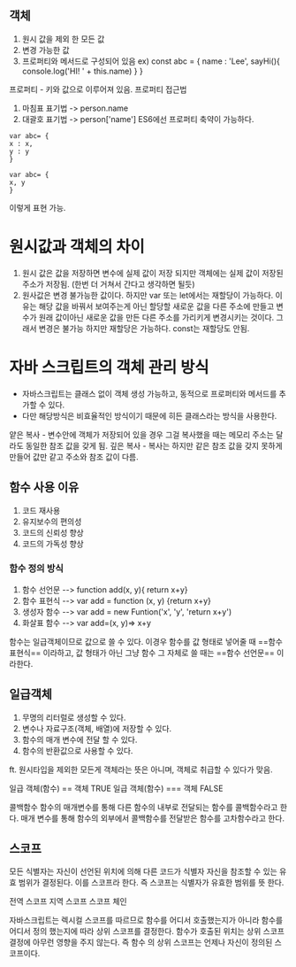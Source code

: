 ## 객체 
1. 원시 값을 제외 한 모든 값
2. 변경 가능한 값
3. 프로퍼티와 메서드로 구성되어 있음
ex) const abc = {
name : 'Lee',
sayHi(){
console.log('HI! ' + this.name)
}
}

프로퍼티 - 키와 값으로 이루어져 있음.
프로퍼티 접근법 
1. 마침표 표기법 -> person.name
2. 대괄호 표기법 -> person['name']
ES6에선 프로퍼티 축약이 가능하다.
```
var abc= {
x : x,
y : y
}

var abc= {
x, y
}
```
 이렇게 표현 가능.

# 원시값과 객체의 차이
1. 원시 값은 값을 저장하면 변수에 실제 값이 저장 되지만 
   객체에는 실제 값이 저장된 주소가 저장됨. (한번 더 거쳐서 간다고 생각하면 될듯)
2. 원사값은 변경 불가능한 값이다. 하지만 var 또는 let에서는 재할당이 가능하다. 
   이유는 해당 값을 바꿔서 보여주는게 아닌 할당할 새로운 값을 다른 주소에 만들고 변수가 원래 값이아닌
   새로운 값을 만든 다른 주소를 가리키게 변경시키는 것이다. 그래서 변경은 불가능 하지만 재할당은 가능하다.
   const는 재할당도 안됨.

# 자바 스크립트의 객체 관리 방식
- 자바스크립트는 클래스 없이 객체 생성 가능하고, 동적으로 프로퍼티와 메서드를 추가할 수 있다.
- 다만 해당방식은 비효율적인 방식이기 때문에 히든 클래스라는 방식을 사용한다. 

얕은 복사 - 변수안에 객체가 저장되어 있을 경우 그걸 복사했을 때는 메모리 주소는 달라도 동일한 참조 값을 갖게 됨.
깊은 복사 -  복사는 하지만 같은 참조 값을 갖지 못하게 만들어 값만 같고 주소와 참조 값이 다름.


## 함수 사용 이유
1. 코드 재사용
2. 유지보수의 편의성
3. 코드의 신뢰성 향상
4. 코드의 가독성 향상

### 함수 정의 방식
1. 함수 선언문 --> function add(x, y){ return x+y}
2. 함수 표현식 --> var add = function (x, y) {return x+y}
3. 생성자 함수 --> var add = new Funtion('x', 'y', 'return x+y')
4. 화살표 함수 --> var add=(x, y)=> x+y

함수는 일급객체이므로 값으로 쓸 수 있다.
이경우 함수를 값 형태로 넣어줄 때 ==함수 표현식== 이라하고, 
값 형태가 아닌 그냥 함수 그 자체로 쓸 때는 ==함수 선언문== 이라한다.

## 일급객체

1. 무명의 리터럴로 생성할 수 있다.
2. 변수나 자료구조(객체, 배열)에 저장할 수 있다.
3. 함수의 매개 변수에 전달 할 수 있다.
4. 함수의 반환값으로 사용할 수 있다.

ft. 원시타입을 제외한 모든게 객체라는 뜻은 아니며, 객체로 취급할 수 있다가 맞음.

일급 객체(함수) == 객체 TRUE
일급 객체(함수) === 객체 FALSE

콜백함수 
함수의 매개변수를 통해 다른 함수의 내부로 전달되는 함수를 콜백함수라고 한다. 
매개 변수를 통해 함수의 외부에서 콜백함수를 전달받은 함수를 고차함수라고 한다.

## 스코프
모든 식별자는 자신이 선언된 위치에 의해 다른 코드가 식별자 자신을 참조할 수 있는 유효 범위가 결정된다.
이를 스코프라 한다. 즉 스코프는 식별자가 유효한 범위를 뜻 한다.

전역 스코프
지역 스코프
스코프 체인

자바스크립트는 렉시컬 스코프를 따르므로 함수를 어디서 호출했는지가 아니라 함수를 어디서 정의 했는지에 따라 
상위 스코프를 결정한다. 함수가 호출된 위치는 상위 스코프 결정에 아무런 영향을 주지 않는다. 
즉 함수 의 상위 스코프는 언제나 자신이 정의된 스코프이다.